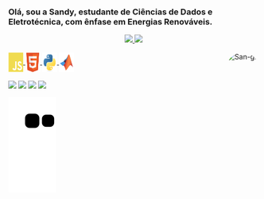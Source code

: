 ### Olá, sou a Sandy, estudante de Ciências de Dados e Eletrotécnica, com ênfase em Energias Renováveis.
<div align="center">
  <a href="https://msha.ke/iamsann/">
  <img height="124em" src="https://github-readme-stats.vercel.app/api?username=iamsann&show_icons=true&theme=radical&include_all_commits=true&count_private=true"/>
  <img height="124em" src="https://github-readme-stats.vercel.app/api/top-langs/?username=iamsann&layout=compact&langs_count=7&theme=radical"/>
</div>
<div style="display: inline_block"><br>
  <img align="center" alt="San-Js" height="40" width="30" src="https://raw.githubusercontent.com/devicons/devicon/master/icons/javascript/javascript-plain.svg">
  <img align="center" alt="San-HTML" height="40" width="30" src="https://raw.githubusercontent.com/devicons/devicon/master/icons/html5/html5-original.svg">
  <img align="center" alt="San-Python" height="40" width="30" src="https://raw.githubusercontent.com/devicons/devicon/master/icons/python/python-original.svg">
  <img align="center" alt="San-Matlab" height="40" width="30" src="https://raw.githubusercontent.com/devicons/devicon/master/icons/matlab/matlab-original.svg">
  <img align="right" alt="San-gif" src="https://user-images.githubusercontent.com/95325603/164761553-c0ba37ef-409b-4d11-9d16-1e6a0d645224.gif" height="170" style="border-radius:50px;"
</div>
  <div style="display: inline_block"><br>
   <a href="https://instagram.com/iamsaan__" target="_blank"><img src="https://img.shields.io/badge/-Instagram-%23E4405F?style=for-the-badge&logo=instagram&logoColor=white" target="_blank"></a>
    <a href="https://open.spotify.com/user/3lr4wwxc7cl2dckxgrmz05ktu?si=i0srrWuBSAeJ-S1I1WoiJA&utm_source=copy-link&nd=1" target="_blank"><img src="https://img.shields.io/badge/Spotify-1ED760?&style=for-the-badge&logo=spotify&logoColor=white" target="_blank"></a>
    <a href="https://t.me/iamsaan" target="_blank"><img src="https://img.shields.io/badge/Telegram-2CA5E0?style=for-the-badge&logo=telegram&logoColor=white" target="_blank"></a>
   <a href = "mailto:imsann7@gmail.com"><img src="https://img.shields.io/badge/Gmail-D14836?style=for-the-badge&logo=gmail&logoColor=white" target="_blank"></a>
    
   ![Snake animation](https://github.com/iamsann/iamsann/blob/output/github-contribution-grid-snake.svg)
 
 </div>
